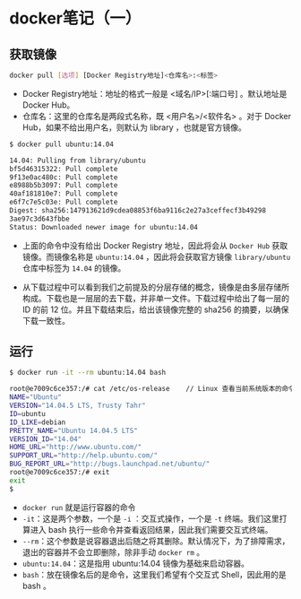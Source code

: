 # docker笔记（一）

## 获取镜像

```bash
docker pull [选项] [Docker Registry地址]<仓库名>:<标签>
```

- Docker Registry地址：地址的格式一般是 <域名/IP>[:端口号] 。默认地址是 Docker Hub。
- 仓库名：这里的仓库名是两段式名称，既 <用户名>/<软件名> 。对于 Docker Hub，如果不给出用户名，则默认为  library ，也就是官方镜像。

```bash
$ docker pull ubuntu:14.04

14.04: Pulling from library/ubuntu
bf5d46315322: Pull complete
9f13e0ac480c: Pull complete
e8988b5b3097: Pull complete
40af181810e7: Pull complete
e6f7c7e5c03e: Pull complete
Digest: sha256:147913621d9cdea08853f6ba9116c2e27a3ceffecf3b49298
3ae97c3d643fbbe
Status: Downloaded newer image for ubuntu:14.04
```

- 上面的命令中没有给出 Docker Registry 地址，因此将会从 `Docker Hub` 获取镜像。而镜像名称是 `ubuntu:14.04` ，因此将会获取官方镜像 `library/ubuntu` 仓库中标签为 `14.04` 的镜像。

- 从下载过程中可以看到我们之前提及的分层存储的概念，镜像是由多层存储所构成。下载也是一层层的去下载，并非单一文件。下载过程中给出了每一层的 ID 的前 12 位。并且下载结束后，给出该镜像完整的 sha256 的摘要，以确保下载一致性。

## 运行

```bash
$ docker run -it --rm ubuntu:14.04 bash

root@e7009c6ce357:/# cat /etc/os-release    // Linux 查看当前系统版本的命令
NAME="Ubuntu"
VERSION="14.04.5 LTS, Trusty Tahr"
ID=ubuntu
ID_LIKE=debian
PRETTY_NAME="Ubuntu 14.04.5 LTS"
VERSION_ID="14.04"
HOME_URL="http://www.ubuntu.com/"
SUPPORT_URL="http://help.ubuntu.com/"
BUG_REPORT_URL="http://bugs.launchpad.net/ubuntu/"
root@e7009c6ce357:/# exit
exit
$
```

- `docker run` 就是运行容器的命令
- `-it`：这是两个参数，一个是 `-i` ：交互式操作，一个是 `-t` 终端。我们这里打算进入 bash 执行一些命令并查看返回结果，因此我们需要交互式终端。
- `--rm`：这个参数是说容器退出后随之将其删除。默认情况下，为了排障需求，退出的容器并不会立即删除，除非手动 `docker rm` 。
- `ubuntu:14.04`：这是指用 ubuntu:14.04 镜像为基础来启动容器。
- `bash`：放在镜像名后的是命令，这里我们希望有个交互式 Shell，因此用的是 bash 。